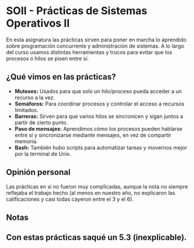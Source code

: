 # SOII - Prácticas de Sistemas Operativos II

En esta asignatura las prácticas sirven para poner en marcha lo aprendido sobre programación concurrente y administración de sistemas. A lo largo del curso usamos distintas herramientas y trucos para evitar que los procesos o hilos se pisen entre sí.

## ¿Qué vimos en las prácticas?

- **Mutexes:** Usados para que solo un hilo/proceso pueda acceder a un recurso a la vez.
- **Semáforos:** Para coordinar procesos y controlar el acceso a recursos limitados.
- **Barreras:** Sirven para que varios hilos se sincronicen y sigan juntos a partir de cierto punto.
- **Paso de mensajes:** Aprendimos cómo los procesos pueden hablarse entre sí y sincronizarse mediante mensajes, en vez de compartir memoria.
- **Bash:** También hubo scripts para automatizar tareas y movernos mejor por la terminal de Unix.

## Opinión personal

Las prácticas en sí no fueron muy complicadas, aunque la nota no siempre reflejaba el trabajo hecho (al menos en nuestro año, no explicaron las calificaciones y casi todas cayeron entre el 3 y el 6).

## Notas 
Con estas prácticas saqué un 5.3 (inexplicable).
---
